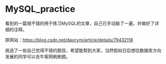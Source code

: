# MySQL_practice

看到的一篇很不错的用于练习MySQL的文章，自己已手动敲了一遍，并做好了详细的注释。

原网站：https://blog.csdn.net/daycym/article/details/79432118

挑选了一些自己觉得不错的题目，希望能帮到大家，当然假如日后想往数据库方向发展的同学可以去牛客网刷刷题。
